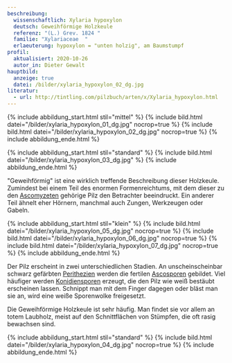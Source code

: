 ```yaml
---
beschreibung:
  wissenschaftlich: Xylaria hypoxylon
  deutsch: Geweihförmige Holzkeule
  referenz: "(L.) Grev. 1824 "
  familie: "Xylariaceae  "
  erlaeuterung: hypoxylon = "unten holzig", am Baumstumpf
profil:
  aktualisiert: 2020-10-26
  autor_in: Dieter Gewalt
hauptbild:
  anzeige: true
  datei: /bilder/xylaria_hypoxylon_02_dg.jpg
literatur:
  - url: http://tintling.com/pilzbuch/arten/x/Xylaria_hypoxylon.html
---
```

{% include abbildung_start.html stil="mittel" %}
{% include bild.html datei="/bilder/xylaria_hypoxylon_01_dg.jpg" nocrop=true %}
{% include bild.html datei="/bilder/xylaria_hypoxylon_02_dg.jpg" nocrop=true %}
{% include abbildung_ende.html %}

{% include abbildung_start.html stil="standard" %}
{% include bild.html datei="/bilder/xylaria_hypoxylon_03_dg.jpg" %}
{% include abbildung_ende.html %}

"Geweihförmig" ist eine wirklich treffende Beschreibung dieser Holzkeule. Zumindest bei einem Teil des enormen Formenreichtums, mit dem dieser zu den [Ascomyzeten](Ascomyzeten "Glossar") gehörige Pilz den Betrachter beeindruckt. Ein anderer Teil ähnelt eher Hörnern, manchmal auch Zungen, Werkzeugen oder Gabeln.

{% include abbildung_start.html stil="klein" %}
{% include bild.html datei="/bilder/xylaria_hypoxylon_05_dg.jpg" nocrop=true %}
{% include bild.html datei="/bilder/xylaria_hypoxylon_06_dg.jpg" nocrop=true %}
{% include bild.html datei="/bilder/xylaria_hypoxylon_07_dg.jpg" nocrop=true %}
{% include abbildung_ende.html %}

Der Pilz erscheint in zwei unterschiedlichen Stadien. An unscheinscheinbar schwarz gefärbten [Perithezien](Perithezien "Glossar") werden die fertilen [Ascosporen](Asci "Glossar") gebildet. Viel häufiger werden [Konidiensporen](Konidien "Glossar") erzeugt, die den Pilz wie weiß bestäubt erscheinen lassen. Schnippt man mit dem Finger dagegen oder bläst man sie an, wird eine weiße Sporenwolke freigesetzt. 

Die Geweihförmige Holzkeule ist sehr häufig. Man findet sie vor allem an totem Laubholz, meist auf den Schnittflächen von Stümpfen, die oft rasig bewachsen sind.

{% include abbildung_start.html stil="standard" %}
{% include bild.html datei="/bilder/xylaria_hypoxylon_04_dg.jpg" nocrop=true %}
{% include abbildung_ende.html %}